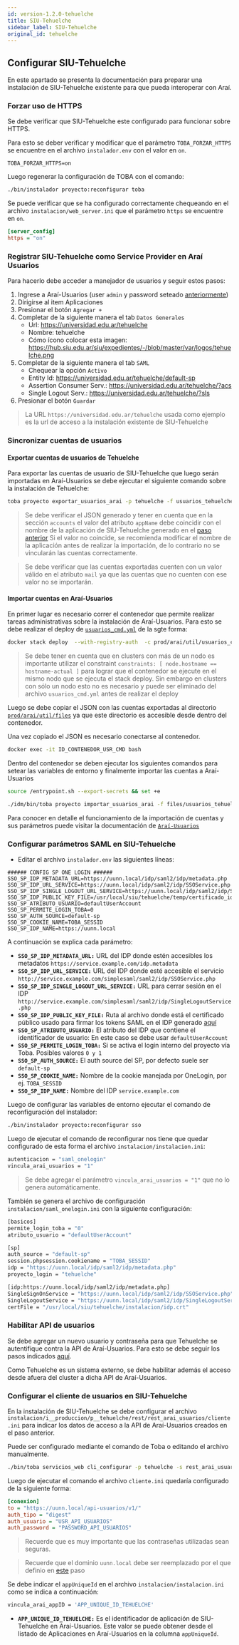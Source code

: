 ```yaml
---
id: version-1.2.0-tehuelche
title: SIU-Tehuelche
sidebar_label: SIU-Tehuelche
original_id: tehuelche
---
```


## Configurar SIU-Tehuelche
En este apartado se presenta la documentación para preparar una instalación de SIU-Tehuelche existente para que pueda interoperar con Araí.

### Forzar uso de HTTPS

Se debe verificar que SIU-Tehuelche este configurado para funcionar sobre HTTPS.

Para esto se deber verificar y modificar que el parámetro `TOBA_FORZAR_HTTPS` se encuentre en el archivo `instalador.env` con el valor en `on`.

```dotenv
TOBA_FORZAR_HTTPS=on
```

Luego regenerar la configuración de TOBA con el comando:

```bash
./bin/instalador proyecto:reconfigurar toba
```

Se puede verificar que se ha configurado correctamente chequeando en el archivo `instalacion/web_server.ini` que el parámetro `https` se encuentre en `on`.

```ini
[server_config]
https = "on"
```

### Registrar SIU-Tehuelche como Service Provider en Araí Usuarios

Para hacerlo debe acceder a manejador de usuarios y seguir estos pasos:

1. Ingrese a Araí-Usuarios (user `admin` y password seteado [anteriormente](../arai#bootstraping-del-proyecto))
1. Dirigirse al item Aplicaciones
1. Presionar el botón `Agregar +`
1. Completar de la siguiente manera el tab `Datos Generales`
   * Url: https://universidad.edu.ar/tehuelche
   * Nombre: tehuelche
   * Cómo ícono colocar esta imagen: https://hub.siu.edu.ar/siu/expedientes/-/blob/master/var/logos/tehuelche.png
1. Completar de la siguiente manera el tab `SAML`
   * Chequear la opción `Activo`
   * Entity Id: https://universidad.edu.ar/tehuelche/default-sp
   * Assertion Consumer Serv.: https://universidad.edu.ar/tehuelche/?acs
   * Single Logout Serv.: https://universidad.edu.ar/tehuelche/?sls
1. Presionar el botón `Guardar`

>La URL `https://universidad.edu.ar/tehuelche` usada como ejemplo es la url de acceso a la instalación existente de SIU-Tehuelche

### Sincronizar cuentas de usuarios

#### Exportar cuentas de usuarios de Tehuelche
Para exportar las cuentas de usuario de SIU-Tehuelche que luego serán importadas en Araí-Usuarios se debe ejecutar el siguiente comando sobre la instalación de Tehuelche:

```bash
toba proyecto exportar_usuarios_arai -p tehuelche -f usuarios_tehuelche
```



>Se debe verificar el JSON generado y tener en cuenta que en la sección `accounts` el valor del atributo `appName` debe coincidir con el nombre de la aplicación de SIU-Tehuelche generado en el [paso anterior](tehuelche#registrar-siu-tehuelche-como-service-provider-en-araí-usuarios)
Si el valor no coincide, se recomienda modificar el nombre de la aplicación antes de realizar la importación, de lo contrario no se vincularán las cuentas correctamente.

>Se debe verificar que las cuentas exportadas cuenten con un valor válido en el atributo `mail` ya que las cuentas que no cuenten con ese valor no se importarán.


#### Importar cuentas en Araí-Usuarios

En primer lugar es necesario correr el contenedor que permite realizar tareas administrativas sobre la instalación de Araí-Usuarios.
Para esto se debe realizar el deploy de [`usuarios_cmd.yml`](https://hub.siu.edu.ar/siu/expedientes/-/blob/master/prod/arai/util/usuarios_cmd.yml) de la sgte forma:

```bash
docker stack deploy  --with-registry-auth  -c prod/arai/util/usuarios_cmd.yml usr-cmd
```

>Se debe tener en cuenta que en clusters con más de un nodo es importante utilizar el constraint `constraints: [ node.hostname == hostname-actual ]` para lograr que el contenedor se ejecute en el mismo nodo que se ejecuta el stack deploy. Sin embargo en clusters con sólo un nodo esto no es necesario y puede ser eliminado del archivo `usuarios_cmd.yml` antes de realizar el deploy

Luego se debe copiar el JSON con las cuentas exportadas al directorio [`prod/arai/util/files`](https://hub.siu.edu.ar/siu/expedientes/-/blob/master/prod/arai/util/files) ya que este directorio es accesible desde dentro del contenedor.

Una vez copiado el JSON es necesario conectarse al contenedor.

```bash
docker exec -it ID_CONTENEDOR_USR_CMD bash
```

Dentro del contenedor se deben ejecutar los siguientes comandos para setear las variables de entorno y finalmente importar las cuentas a Araí-Usuarios

```bash
source /entrypoint.sh --export-secrets && set +e

./idm/bin/toba proyecto importar_usuarios_arai -f files/usuarios_tehuelche.json -m 2 -p arai_usuarios
```

Para conocer en detalle el funcionamiento de la importación de cuentas y sus parámetros puede visitar la documentación de [`Araí-Usuarios`](https://documentacion.siu.edu.ar/usuarios/docs/cache/guia-importacion-usuarios-cuentas/)

### Configurar parámetros SAML en SIU-Tehuelche

- Editar el archivo `instalador.env` las siguientes líneas:

```dotenv
###### CONFIG SP ONE LOGIN ######
SSO_SP_IDP_METADATA_URL=https://uunn.local/idp/saml2/idp/metadata.php
SSO_SP_IDP_URL_SERVICE=https://uunn.local/idp/saml2/idp/SSOService.php
SSO_SP_IDP_SINGLE_LOGOUT_URL_SERVICE=https://uunn.local/idp/saml2/idp/SingleLogoutService.php
SSO_SP_IDP_PUBLIC_KEY_FILE=/usr/local/siu/tehuelche/temp/certificado_idp.crt
SSO_SP_ATRIBUTO_USUARIO=defaultUserAccount
SSO_SP_PERMITE_LOGIN_TOBA=0
SSO_SP_AUTH_SOURCE=default-sp
SSO_SP_COOKIE_NAME=TOBA_SESSID
SSO_SP_IDP_NAME=https://uunn.local
```

A continuación se explica cada parámetro:


* **`SSO_SP_IDP_METADATA_URL:`** URL del IDP donde estén accesibles los metadatos `https://service.example.com/idp.metadata`
* **`SSO_SP_IDP_URL_SERVICE:`** URL del IDP donde esté accesible el servicio `http://service.example.com/simplesaml/saml2/idp/SSOService.php`
* **`SSO_SP_IDP_SINGLE_LOGOUT_URL_SERVICE:`** URL para cerrar sesión en el IDP `http://service.example.com/simplesaml/saml2/idp/SingleLogoutService.php`
* **`SSO_SP_IDP_PUBLIC_KEY_FILE:`** Ruta al archivo donde está el certificado público usado para firmar los tokens SAML en el IDP generado [aquí](../arai#generar-certificados)
* **`SSO_SP_ATRIBUTO_USUARIO:`** El atributo del IDP que contiene el identificador de usuario:  En este caso se debe usar `defaultUserAccount`
* **`SSO_SP_PERMITE_LOGIN_TOBA:`** Si se activa el login interno del proyecto vía Toba. Posibles valores `0 y 1` 
* **`SSO_SP_AUTH_SOURCE:`** El auth source del SP, por defecto suele ser `default-sp`
* **`SSO_SP_COOKIE_NAME:`** Nombre de la cookie manejada por OneLogin, por ej. `TOBA_SESSID` 
* **`SSO_SP_IDP_NAME:`** Nombre del IDP `service.example.com` 


Luego de configurar las variables de entorno ejecutar el comando de reconfiguración del instalador:

```bash
./bin/instalador proyecto:reconfigurar sso
```

Luego de ejecutar el comando de reconfigurar nos tiene que quedar configurado de esta forma el archivo `instalacion/instalacion.ini`:

```bash
autenticacion = "saml_onelogin"
vincula_arai_usuarios = "1"
```

>Se debe agregar el parámetro `vincula_arai_usuarios = "1"` que no lo genera automáticamente.

También se genera el archivo de configuración `instalacion/saml_onelogin.ini` con la siguiente configuración: 

```bash
[basicos]
permite_login_toba = "0"
atributo_usuario = "defaultUserAccount"

[sp]
auth_source = "default-sp"
session.phpsession.cookiename = "TOBA_SESSID"
idp = "https://uunn.local/idp/saml2/idp/metadata.php"
proyecto_login = "tehuelche"

[idp:https://uunn.local/idp/saml2/idp/metadata.php]
SingleSignOnService = "https://uunn.local/idp/saml2/idp/SSOService.php"
SingleLogoutService = "https://uunn.local/idp/saml2/idp/SingleLogoutService.php"
certFile = "/usr/local/siu/tehuelche/instalacion/idp.crt"
```

### Habilitar API de usuarios

Se debe agregar un nuevo usuario y contraseña para que Tehuelche se autentifique contra la API de Araí-Usuarios.
Para esto se debe seguir los pasos indicados [aquí](../arai#habilitar-acceso-api-de-usuarios).

Como Tehuelche es un sistema externo, se debe habilitar además el acceso desde afuera del cluster a dicha API de Araí-Usuarios.

### Configurar el cliente de usuarios en SIU-Tehuelche

En la instalación de SIU-Tehuelche se debe configurar el archivo `instalacion/i__produccion/p__tehuelche/rest/rest_arai_usuarios/cliente.ini` para indicar los datos de acceso a la API de Araí-Usuarios creados en el paso anterior.

Puede ser configurado mediante el comando de Toba o editando el archivo manualmente.

```bash
./bin/toba servicios_web cli_configurar -p tehuelche -s rest_arai_usuarios -u https://uunn.local/api-usuarios/v1/ --usuario USR_API_USUARIOS --usuario_pwd PASSWORD_API_USUARIOS --tipo_ws rest
```

Luego de ejecutar el comando el archivo `cliente.ini` quedaría configurado de la siguiente forma:

```ini
[conexion]
to = "https://uunn.local/api-usuarios/v1/"
auth_tipo = "digest"
auth_usuario = "USR_API_USUARIOS"
auth_password = "PASSWORD_API_USUARIOS"
```

> Recuerde que es muy importante que las contraseñas utilizadas sean seguras.

> Recuerde que el dominio `uunn.local` debe ser reemplazado por el que definio en [este](https://expedientes.siu.edu.ar/docs/redes/#modificaci%C3%B3n-de-dominio-base) paso

Se debe indicar el `appUniqueId` en el archivo `instalacion/instalacion.ini` como se indica a continuación:
```bash
vincula_arai_appID = 'APP_UNIQUE_ID_TEHUELCHE'
```

- **`APP_UNIQUE_ID_TEHUELCHE:`** Es el identificador de aplicación de SIU-Tehuelche en Araí-Usuarios. Este valor se puede obtener desde el listado de Aplicaciones en Araí-Usuarios en la columna `appUniqueId`. 

